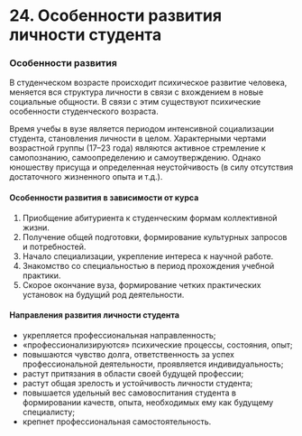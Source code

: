 # 24. Особенности развития личности студента

### Особенности развития

В студенческом возрасте происходит  психическое развитие человека, меняется вся структура личности в связи с вхождением в новые социальные общности. В связи с этим существуют психические особенности студенческого возраста.

Время учебы в вузе является периодом интенсивной социализации студента, становления личности в целом. Характерными чертами возрастной группы (17–23 года) являются активное стремление к самопознанию, самоопределению и самоутверждению. Однако юношеству присуща и определенная неустойчивость (в силу отсутствия достаточного жизненного опыта и т.д.).

#### Особенности развития в зависимости от курса

1. Приобщение абитуриента к студенческим формам коллективной жизни. 
2. Получение общей подготовки, формирование культурных запросов и потребностей.
3. Начало специализации, укрепление интереса к научной работе. 
4. Знакомство со специальностью в период прохождения учебной практики. 
5. Скорое окончание вуза, формирование четких практических установок на будущий род деятельности. 

#### Направления развития личности студента

- укрепляется профессиональная направленность;
- «профессионализируются» психические процессы, состояния, опыт;
- повышаются чувство долга, ответственность за успех профессиональной деятельности, проявляется индивидуальность;
- растут притязания в области своей будущей профессии;
- растут общая зрелость и устойчивость личности студента;
- повышается удельный вес самовоспитания студента в формировании качеств, опыта, необходимых ему как будущему специалисту;
- крепнет профессиональная самостоятельность.